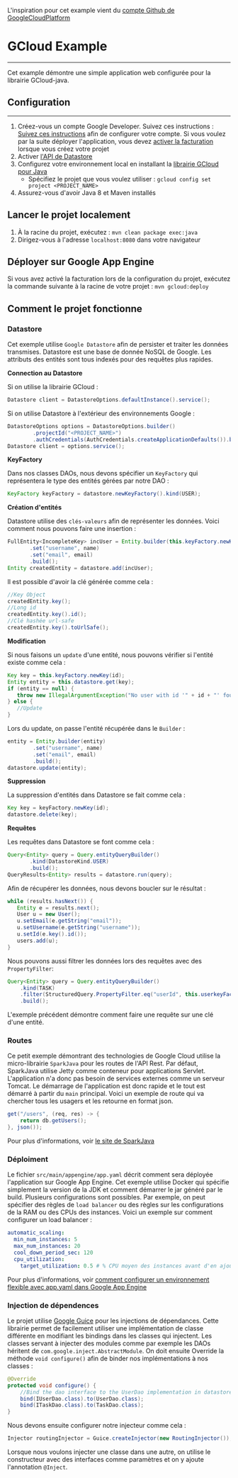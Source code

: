 L'inspiration pour cet example vient du [compte Github de GoogleCloudPlatform](https://github.com/GoogleCloudPlatform/java-docs-samples/tree/master/managed_vms/sparkjava)
# GCloud Example
---
Cet example démontre une simple application web configurée pour la librairie GCloud-java.

## Configuration
---

1. Créez-vous un compte Google Developer. Suivez ces instructions : [Suivez ces instructions](https://cloud.google.com/docs/authentication#preparation) afin de configurer votre compte. Si vous voulez par la suite déployer l'application, vous devez [activer la facturation](https://support.google.com/cloud/?rd=2#topic=6288636) lorsque vous créez votre projet
2. Activer [l'API de Datastore](https://console.cloud.google.com/apis/api/datastore.googleapis.com/overview?) 
3. Configurez votre environnement local en installant la [librairie GCloud pour Java](https://cloud.google.com/sdk/)
    *  Spécifiez le projet que vous voulez utiliser : `gcloud config set project <PROJECT_NAME>`
4. Assurez-vous d'avoir Java 8 et Maven installés

## Lancer le projet localement
1. À la racine du projet, exécutez : `mvn clean package exec:java`
2. Dirigez-vous à l'adresse `localhost:8080` dans votre navigateur

## Déployer sur Google App Engine
Si vous avez activé la facturation lors de la configuration du projet, exécutez la commande suivante à la racine de votre projet : `mvn gcloud:deploy`

## Comment le projet fonctionne
### Datastore
Cet exemple utilise `Google Datastore` afin de persister et traiter les données transmises. Datastore est une base de donnée NoSQL de Google. Les attributs des entités sont tous indexés pour des requêtes plus rapides.

**Connection au Datastore**

Si on utilise la librairie GCloud : 
```java
Datastore client = DatastoreOptions.defaultInstance().service();
```
Si on utilise Datastore à l'extérieur des environnements Google :
```java
DatastoreOptions options = DatastoreOptions.builder()
        .projectId("<PROJECT_NAME>")
        .authCredentials(AuthCredentials.createApplicationDefaults()).build();
Datastore client = options.service();
```

**KeyFactory**

Dans nos classes DAOs, nous devons spécifier un `KeyFactory` qui représentera le type des entités gérées par notre DAO : 
```java
KeyFactory keyFactory = datastore.newKeyFactory().kind(USER);
```

**Création d'entités**

Datastore utilise des `clés-valeurs` afin de représenter les données. Voici comment nous pouvons faire une insertion :
```java
FullEntity<IncompleteKey> incUser = Entity.builder(this.keyFactory.newKey())
       .set("username", name)
       .set("email", email)
       .build();
Entity createdEntity = datastore.add(incUser);
```
Il est possible d'avoir la clé générée comme cela : 
```java
//Key Object
createdEntity.key();
//Long id
createdEntity.key().id();
//Clé hashée url-safe
createdEntity.key().toUrlSafe();
```

**Modification**

Si nous faisons un `update` d'une entité, nous pouvons vérifier si l'entité existe comme cela :
```java
Key key = this.keyFactory.newKey(id);
Entity entity = this.datastore.get(key);
if (entity == null) {
   throw new IllegalArgumentException("No user with id '" + id + "' found");
} else {
   //Update
}
```
Lors du update, on passe l'entité récupérée dans le `Builder` :
```java
entity = Entity.builder(entity)
        .set("username", name)
        .set("email", email)
        .build();
datastore.update(entity);
```

**Suppression**

La suppression d'entités dans Datastore se fait comme cela : 
```java
Key key = keyFactory.newKey(id);
datastore.delete(key);
```

**Requêtes**

Les requêtes dans Datastore se font comme cela :
```java
Query<Entity> query = Query.entityQueryBuilder()
       .kind(DatastoreKind.USER)
       .build();
QueryResults<Entity> results = datastore.run(query);
```
Afin de récupérer les données, nous devons boucler sur le résultat : 
```java
while (results.hasNext()) {
   Entity e = results.next();
   User u = new User();
   u.setEmail(e.getString("email"));
   u.setUsername(e.getString("username"));
   u.setId(e.key().id());
   users.add(u);
}
```

Nous pouvons aussi filtrer les données lors des requêtes avec des `PropertyFilter`:
```java
Query<Entity> query = Query.entityQueryBuilder()
    .kind(TASK)
    .filter(StructuredQuery.PropertyFilter.eq("userId", this.userkeyFactory.newKey(userId)))
    .build();
```
L'exemple précédent démontre comment faire une requête sur une clé d'une entité.

### Routes
Ce petit exemple démontrant des technologies de Google Cloud utilise la micro-librairie `SparkJava` pour les routes de l'API Rest. Par défaut, SparkJava utilise Jetty comme conteneur pour applications Servlet. L'application n'a donc pas besoin de services externes comme un serveur Tomcat. Le démarrage de l'application est donc rapide et le tout est démarré à partir du `main` principal.
Voici un exemple de route qui va chercher tous les usagers et les retourne en format json.
```java
get("/users", (req, res) -> {
    return db.getUsers();
}, json());
```
Pour plus d'informations, voir [le site de SparkJava](https://sparkjava.com)
### Déploiment
Le fichier `src/main/appengine/app.yaml` décrit comment sera déployée l'application sur Google App Engine. Cet exemple utilise Docker qui spécifie simplement la version de la JDK et comment démarrer le jar généré par le build. Plusieurs configurations sont possibles. Par exemple, on peut spécifier des règles de `load balancer` ou des règles sur les configurations de la RAM ou des CPUs des instances.
Voici un exemple sur comment configurer un load balancer :
```yaml
automatic_scaling:
  min_num_instances: 5
  max_num_instances: 20
  cool_down_period_sec: 120
  cpu_utilization:
    target_utilization: 0.5 # % CPU moyen des instances avant d'en ajouter ou en enlever.
```
Pour plus d'informations, voir [comment configurer un environnement flexible avec app.yaml dans Google App Engine](https://cloud.google.com/appengine/docs/flexible/java/configuring-your-app-with-app-yaml)

### Injection de dépendences
Le projet utilise [Google Guice](https://github.com/google/guice) pour les injections de dépendances. Cette librairie permet de facilement utiliser une implémentation de classe différente en modifiant les bindings dans les classes qui injectent. Les classes servant à injecter des modules comme par exemple les DAOs héritent de `com.google.inject.AbstractModule`. On doit ensuite Override la méthode `void configure()` afin de binder nos implémentations à nos classes :
```java
@Override
protected void configure() {
    //Bind the dao interface to the UserDao implementation in datastore package
    bind(IUserDao.class).to(UserDao.class);
    bind(ITaskDao.class).to(TaskDao.class);
}
```
Nous devons ensuite configurer notre injecteur comme cela :
```java
Injector routingInjector = Guice.createInjector(new RoutingInjector());
```
Lorsque nous voulons injecter une classe dans une autre, on utilise le constructeur avec des interfaces comme paramètres et on y ajoute l'annotation `@Inject`.
